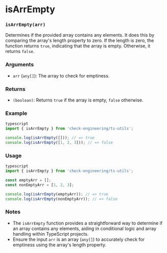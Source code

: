 # isArrEmpty

### `isArrEmpty(arr)`

Determines if the provided array contains any elements. It does this by comparing the array's length property to zero. If the length is zero, the function returns `true`, indicating that the array is empty. Otherwise, it returns `false`.

### Arguments

* `arr` (`any[]`): The array to check for emptiness.

### Returns

* `(boolean)`: Returns `true` if the array is empty, `false` otherwise.

### Example

```typescript
typescript
import { isArrEmpty } from 'check-engineering/ts-utils';

console.log(isArrEmpty([])); // => true
console.log(isArrEmpty([1, 2, 3])); // => false
```

### Usage

```typescript
typescript
import { isArrEmpty } from 'check-engineering/ts-utils';

const emptyArr = [];
const nonEmptyArr = [1, 2, 3];

console.log(isArrEmpty(emptyArr)); // => true
console.log(isArrEmpty(nonEmptyArr)); // => false
```

### Notes

* The `isArrEmpty` function provides a straightforward way to determine if an array contains any elements, aiding in conditional logic and array handling within TypeScript projects.
* Ensure the input `arr` is an array (`any[]`) to accurately check for emptiness using the array's length property.

